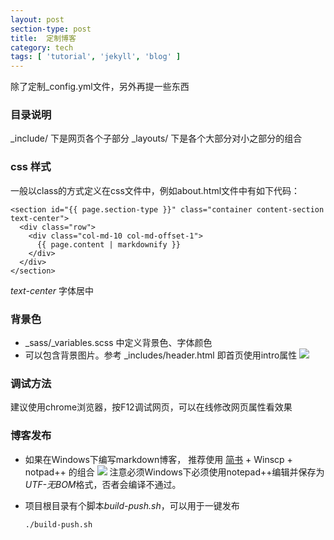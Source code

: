 ```yaml
---
layout: post
section-type: post
title:  定制博客 
category: tech
tags: [ 'tutorial', 'jekyll', 'blog' ]
---
```


除了定制_config.yml文件，另外再提一些东西
### 目录说明
_include/ 下是网页各个子部分
_layouts/ 下是各个大部分对小之部分的组合

### css 样式
一般以class的方式定义在css文件中，例如about.html文件中有如下代码：

	<section id="{{ page.section-type }}" class="container content-section text-center">
	  <div class="row">
		<div class="col-md-10 col-md-offset-1">
		  {{ page.content | markdownify }}
		</div>
	  </div>
	</section>
*text-center* 字体居中

### 背景色
+ _sass/_variables.scss 中定义背景色、字体颜色
+ 可以包含背景图片。参考 _includes/header.html 即首页使用intro属性
![](http://upload-images.jianshu.io/upload_images/1965578-c9c0761c80d10fec.png?imageMogr2/auto-orient/strip%7CimageView2/2/w/1240)

### 调试方法
建议使用chrome浏览器，按F12调试网页，可以在线修改网页属性看效果

### 博客发布
+ 如果在Windows下编写markdown博客，
推荐使用 [简书](http://www.jianshu.com/) + Winscp + notpad++ 的组合
![](http://upload-images.jianshu.io/upload_images/1965578-6cdd1aa72eae1d95.png?imageMogr2/auto-orient/strip%7CimageView2/2/w/1240)
注意必须Windows下必须使用notepad++编辑并保存为*UTF-无BOM*格式，否者会编译不通过。

+ 项目根目录有个脚本*build-push.sh*，可以用于一键发布

      ./build-push.sh
